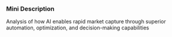 ### Mini Description

Analysis of how AI enables rapid market capture through superior automation, optimization, and decision-making capabilities
